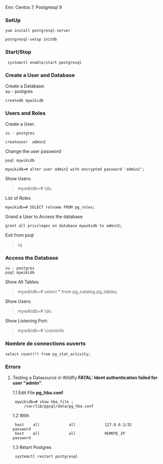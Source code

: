 Env: Centos 7, Postgresql 9

### SetUp 
    yum install postgresql-server

	postgresql-setup initdb

### Start/Stop
     systemctl enable/start postgresql


### Create a User and Database

Create a Database:    
	su - postgres

	createdb mywikidb

### Users and Roles

Create a User:
	
	su - postgres

	createuser  admin2

Change the user password

	psql mywikidb

	mywikidb=# alter user admin2 with encrypted password 'admin2';
	
Show Users:
> mywikidb=# \du

List of Roles

	mywikidb=# SELECT rolname FROM pg_roles;


Grand a User to Access the database

	grant all privileges on database mywikidb to admin2;

Exit from psql
>\q

### Access the Database
	su - postgres
	psql mywikidb

Show All Tables:
> mywikidb=# select * from pg_catalog.pg_tables;

Show Users:
> mywikidb=# \du

Show Listening Port:
>mywikidb=# \conninfo

### Nombre de connections ouverts
 
	select count(*) from pg_stat_activity;

### Errors
1. Testing a Datasource in Wildfly **FATAL: Ident authentication failed for user "admin"**. 

	1.1 Edit File **pg_hba.conf**

		mywikidb=# show hba_file ;
        	/var/lib/pgsql/data/pg_hba.conf

	1.2 With

		host    all             all             127.0.0.1/32         password
		host    all             all             REMOTE_IP            password

	1.3 Retart Postgres

		systemctl restart postgresql